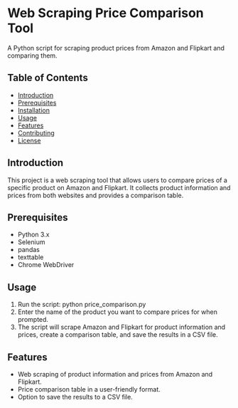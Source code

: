 # Web Scraping Price Comparison Tool

A Python script for scraping product prices from Amazon and Flipkart and comparing them.

## Table of Contents
- [Introduction](#introduction)
- [Prerequisites](#prerequisites)
- [Installation](#installation)
- [Usage](#usage)
- [Features](#features)
- [Contributing](#contributing)
- [License](#license)

## Introduction

This project is a web scraping tool that allows users to compare prices of a specific product on Amazon and Flipkart. It collects product information and prices from both websites and provides a comparison table.

## Prerequisites

- Python 3.x
- Selenium
- pandas
- texttable
- Chrome WebDriver
## Usage

1. Run the script:
    python price_comparison.py
2. Enter the name of the product you want to compare prices for when prompted.
3. The script will scrape Amazon and Flipkart for product information and prices, create a comparison table, and save the results in a CSV file.

## Features

- Web scraping of product information and prices from Amazon and Flipkart.
- Price comparison table in a user-friendly format.
- Option to save the results to a CSV file.





